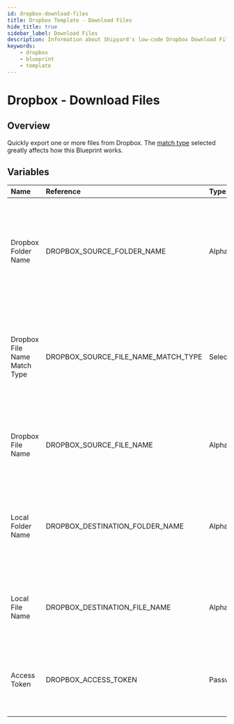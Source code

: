 ```yaml
---
id: dropbox-download-files
title: Dropbox Template - Download Files
hide_title: true
sidebar_label: Download Files
description: Information about Shipyard's low-code Dropbox Download Files blueprint. Quickly export one or more files from your Dropbox account. 
keywords:
    - dropbox
    - blueprint
    - template
---
```


# Dropbox - Download Files

## Overview
Quickly export one or more files from Dropbox. The [match type](https://www.shipyardapp.com/docs/reference/blueprint-library/match-type/) selected greatly affects how this Blueprint works.

## Variables

| Name | Reference | Type | Required | Default | Options | Description |
|:-----|:----------|:-----|:---------|:--------|:--------|:------------|
| Dropbox Folder Name | DROPBOX_SOURCE_FOLDER_NAME  | Alphanumeric |:heavy_minus_sign: | `-` | - | Name of the folder where the file is stored in Dropbox. Leaving blank will look for the file in the root directory of Dropbox. |
| Dropbox File Name Match Type | DROPBOX_SOURCE_FILE_NAME_MATCH_TYPE  | Select |:white_check_mark: | `exact_match` | Exact Match: `exact_match`<br></br><br></br>Regex Match: `regex_match`<br></br><br></br> | Determines if the text in "Dropbox File Name" will look for one file with exact match, or multiple files using regex. |
| Dropbox File Name | DROPBOX_SOURCE_FILE_NAME  | Alphanumeric |:white_check_mark: | `-` | - | Name of the target file in Dropbox. Can be regex if "Match Type" is set accordingly. |
| Local Folder Name | DROPBOX_DESTINATION_FOLDER_NAME  | Alphanumeric |:heavy_minus_sign: | `-` | - | Folder where the file(s) should be downloaded. Leaving blank will place the file in the home directory. |
| Local File Name | DROPBOX_DESTINATION_FILE_NAME  | Alphanumeric |:heavy_minus_sign: | `-` | - | What to name the file(s) being downloaded. If left blank, defaults to the original file name(s). |
| Access Token | DROPBOX_ACCESS_TOKEN  | Password |:white_check_mark: | `-` | - | Access token, with no expiration, to access your Dropbox files. |


